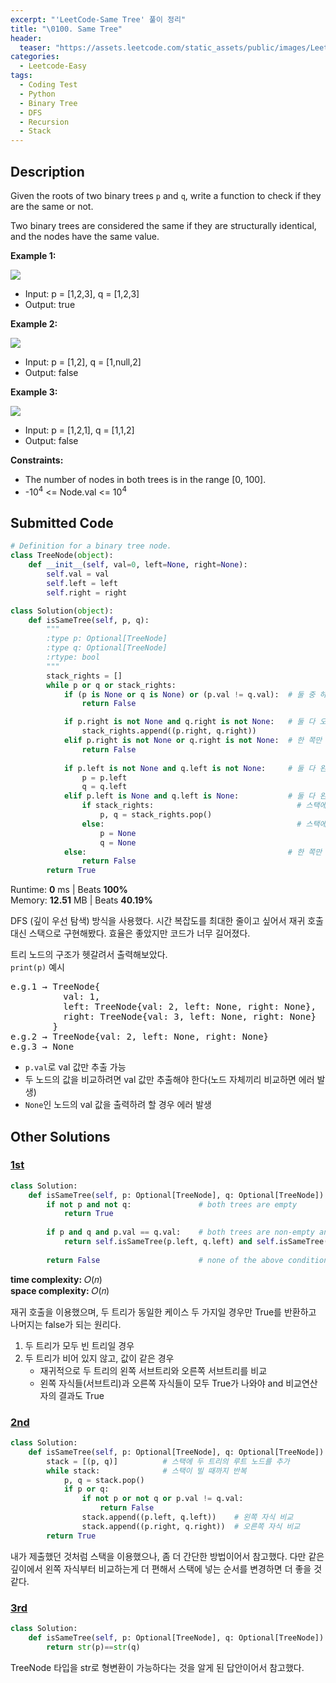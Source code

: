 ```yaml
---
excerpt: "'LeetCode-Same Tree' 풀이 정리"
title: "\0100. Same Tree"
header:
  teaser: "https://assets.leetcode.com/static_assets/public/images/LeetCode_Sharing.png"
categories:
  - Leetcode-Easy
tags:
  - Coding Test
  - Python
  - Binary Tree
  - DFS
  - Recursion
  - Stack
---
```


## <i class="fa-solid fa-file-lines"></i> Description

Given the roots of two binary trees `p` and `q`, write a function to check if they are the same or not.

Two binary trees are considered the same if they are structurally identical, and the nodes have the same value.

**Example 1:**

![](https://assets.leetcode.com/uploads/2020/12/20/ex1.jpg)

- Input: p = [1,2,3], q = [1,2,3]
- Output: true

**Example 2:**

![](https://assets.leetcode.com/uploads/2020/12/20/ex2.jpg)

- Input: p = [1,2], q = [1,null,2]
- Output: false

**Example 3:**

![](https://assets.leetcode.com/uploads/2020/12/20/ex3.jpg)

- Input: p = [1,2,1], q = [1,1,2]
- Output: false

**Constraints:**

- The number of nodes in both trees is in the range [0, 100].
- -10<sup>4</sup> <= Node.val <= 10<sup>4</sup>

## <i class="fa-solid fa-cloud-arrow-up"></i> Submitted Code

```python
# Definition for a binary tree node.
class TreeNode(object):
    def __init__(self, val=0, left=None, right=None):
        self.val = val
        self.left = left
        self.right = right

class Solution(object):
    def isSameTree(self, p, q):
        """
        :type p: Optional[TreeNode]
        :type q: Optional[TreeNode]
        :rtype: bool
        """
        stack_rights = []
        while p or q or stack_rights:                           
            if (p is None or q is None) or (p.val != q.val):  # 둘 중 하나가 None이거나 값이 다르면 false
                return False

            if p.right is not None and q.right is not None:   # 둘 다 오른쪽 자식이 있으면 스택에 추가
                stack_rights.append((p.right, q.right))
            elif p.right is not None or q.right is not None:  # 한 쪽만 오른쪽 자식 존재하면 false
                return False
            
            if p.left is not None and q.left is not None:     # 둘 다 왼쪽 자식이 있으면 이동
                p = p.left
                q = q.left 
            elif p.left is None and q.left is None:           # 둘 다 왼쪽 자식이 없고
                if stack_rights:                                # 스택에 값이 있다면 pop
                    p, q = stack_rights.pop()
                else:                                           # 스택에 값이 없다면 None으로 반환
                    p = None
                    q = None
            else:                                             # 한 쪽만 왼쪽 자식이 존재하면 false
                return False                                  
        return True        
```
<i class="fa-solid fa-clock"></i> Runtime: **0** ms \| Beats **100%**    
<i class="fa-solid fa-memory"></i> Memory: **12.51** MB \| Beats **40.19%**

DFS (깊이 우선 탐색) 방식을 사용했다. 시간 복잡도를 최대한 줄이고 싶어서 재귀 호출 대신 스택으로 구현해봤다. 효율은 좋았지만  코드가 너무 길어졌다.  

트리 노드의 구조가 헷갈려서 출력해보았다.   
`print(p)` 예시
<pre>
e.g.1 → TreeNode{
          val: 1,
          left: TreeNode{val: 2, left: None, right: None},
          right: TreeNode{val: 3, left: None, right: None}
        }
e.g.2 → TreeNode{val: 2, left: None, right: None}
e.g.3 → None
</pre>

- `p.val`로 val 값만 추출 가능
- 두 노드의 값을 비교하려면 val 값만 추출해야 한다(노드 자체끼리 비교하면 에러 발생)
- `None`인 노드의 val 값을 출력하려 할 경우 에러 발생

## <i class="fa-solid fa-flask"></i> Other Solutions

### <a href="https://leetcode.com/problems/same-tree/solutions/6129568/video-find-true-cases-by-niits-i06z/" target="_blank">1st</a>

```python
class Solution:
    def isSameTree(self, p: Optional[TreeNode], q: Optional[TreeNode]) -> bool:
        if not p and not q:               # both trees are empty
            return True
        
        if p and q and p.val == q.val:    # both trees are non-empty and have the same root value
            return self.isSameTree(p.left, q.left) and self.isSameTree(p.right, q.right)
        
        return False                      # none of the above conditions are met
```
<i class="fa-solid fa-clock"></i> **time complexity:** 𝑂(𝑛)    
<i class="fa-solid fa-memory"></i> **space complexity:** 𝑂(𝑛)    

재귀 호출을 이용했으며, 두 트리가 동일한 케이스 두 가지일 경우만 True를 반환하고 나머지는 false가 되는 원리다.

1. 두 트리가 모두 빈 트리일 경우
2. 두 트리가 비어 있지 않고, 값이 같은 경우
   - 재귀적으로 두 트리의 왼쪽 서브트리와 오른쪽 서브트리를 비교
   - 왼쪽 자식들(서브트리)과 오른쪽 자식들이 모두 True가 나와야 and 비교연산자의 결과도 True

### <a href="https://leetcode.com/problems/same-tree/solutions/4782580/two-dfs-solution-recursive-and-non-recursive/?envType=daily-question&envId=2024-02-26" target="_blank">2nd</a>

```python
class Solution:
    def isSameTree(self, p: Optional[TreeNode], q: Optional[TreeNode]) -> bool:
        stack = [(p, q)]          # 스택에 두 트리의 루트 노드를 추가
        while stack:              # 스택이 빌 때까지 반복
            p, q = stack.pop()
            if p or q:
                if not p or not q or p.val != q.val:
                    return False
                stack.append((p.left, q.left))    # 왼쪽 자식 비교
                stack.append((p.right, q.right))  # 오른쪽 자식 비교
        return True
```
내가 제출했던 것처럼 스택을 이용했으나, 좀 더 간단한 방법이어서 참고했다. 다만 같은 깊이에서 왼쪽 자식부터 비교하는게 더 편해서 스택에 넣는 순서를 변경하면 더 좋을 것 같다.

### <a href="https://leetcode.com/problems/same-tree/solutions/4784458/one-line-solution/" target="_blank">3rd</a>

```python
class Solution:
    def isSameTree(self, p: Optional[TreeNode], q: Optional[TreeNode]) -> bool:
        return str(p)==str(q)
```
TreeNode 타입을 str로 형변환이 가능하다는 것을 알게 된 답안이어서 참고했다.
